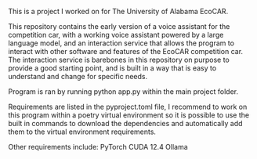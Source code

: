 This is a project I worked on for The University of Alabama EcoCAR. 

This repository contains the early version of a voice assistant for the competition car, with a working voice assistant powered by a large language model, and an interaction service that allows the program to interact with other software and features of the EcoCAR competition car. The interaction service is barebones in this repository on purpose to provide a good starting point, and is built in a way that is easy to understand and change for specific needs. 

Program is ran by running python app.py within the main project folder.

Requirements are listed in the pyproject.toml file, I recommend to work on this program within a poetry virtual environment so it is possible to use the built in commands to download the dependencies and automatically add them to the virtual environment requirements. 

Other requirements include:
PyTorch
CUDA 12.4
Ollama
